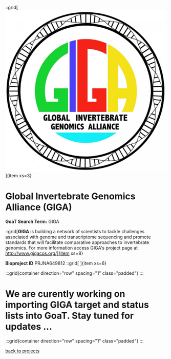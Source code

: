 ::grid[![GoaT](/static/images/GIGA.jpeg)]{item xs=3}

# Global Invertebrate Genomics Alliance (GIGA)

**GoaT Search Term:** GIGA

::grid[**GIGA** is building a network of scientists to tackle challenges associated with genome and transcriptome sequencing and promote standards that will facilitate comparative approaches to invertebrate genomics. For more information access GIGA's project page at http://www.gigacos.org/]{item xs=8}

**Bioproject ID** PRJNA649812
::grid[ ]{item xs=6}

:::grid{container direction="row" spacing="1" class="padded"}
:::

# We are curently working on importing GIGA target and status lists into GoaT. Stay tuned for updates ...



:::grid{container direction="row" spacing="1" class="padded"}
:::

[back to projects](/projects)
